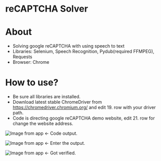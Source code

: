 # reCAPTCHA Solver

# About
+ Solving google reCAPTCHA with using speech to text
+ Libraries: Selenium, Speech Recognition, Pydub(required FFMPEG), Requests
+ Browser: Chrome

# How to use?
+ Be sure all libraries are installed.
+ Download latest stable ChromeDriver from https://chromedriver.chromium.org/ and edit 19. row with your driver path.
+ Code is directing google reCAPTCHA demo website, edit 21. row for change the website address.


![Image from app](https://i.ibb.co/Zf2nwsH/1.png) <- Code output.

![Image from app](https://i.ibb.co/wrpS6bh/2.png) <- Enter the output.

![Image from app](https://i.ibb.co/bX0hTcb/3.png) <- Got verified.
